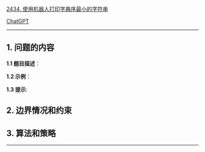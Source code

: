 [2434. 使用机器人打印字典序最小的字符串](https://leetcode.cn/problems/using-a-robot-to-print-the-lexicographically-smallest-string)

[ChatGPT](https://chat.openai.com/g/g-GsMNEr76r-c-master)

---

## 1. 问题的内容
**1.1 题目描述**：

**1.2 示例**：

**1.3 提示**:

## 2. 边界情况和约束


## 3. 算法和策略

---
